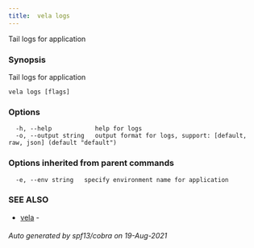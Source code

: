```yaml
---
title:  vela logs
---
```


Tail logs for application

### Synopsis

Tail logs for application

```
vela logs [flags]
```

### Options

```
  -h, --help            help for logs
  -o, --output string   output format for logs, support: [default, raw, json] (default "default")
```

### Options inherited from parent commands

```
  -e, --env string   specify environment name for application
```

### SEE ALSO

* [vela](vela)	 - 

###### Auto generated by spf13/cobra on 19-Aug-2021
